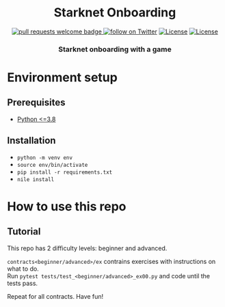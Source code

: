 <div align="center">
  <h1 align="center">Starknet Onboarding</h1>
  <p align="center">
    <a href="http://makeapullrequest.com">
      <img alt="pull requests welcome badge" src="https://img.shields.io/badge/PRs-welcome-brightgreen.svg?style=flat">
    </a>
    <a href="https://twitter.com/intent/follow?screen_name=onlydust_xyz">
        <img src="https://img.shields.io/twitter/follow/onlydust_xyz?style=social&logo=twitter"
            alt="follow on Twitter"></a>
    <a href="https://opensource.org/licenses/Apache-2.0"><img src="https://img.shields.io/badge/License-Apache%202.0-blue.svg"
            alt="License"></a>
    <a href=""><img src="https://img.shields.io/badge/semver-0.0.1-blue"
            alt="License"></a>            
  </p>
  
  <h3 align="center">Starknet onboarding with a game</h3>
</div>

# Environment setup

## Prerequisites

- [Python <=3.8](https://www.python.org/downloads/)

## Installation

- `python -m venv env`
- `source env/bin/activate`
- `pip install -r requirements.txt`
- `nile install`

# How to use this repo

## Tutorial

This repo has 2 difficulty levels: beginner and advanced.

`contracts<beginner/advanced>/ex` contrains exercises with instructions on what to do.  
Run `pytest tests/test_<beginner/advanced>_ex00.py` and code until the tests pass.

Repeat for all contracts. Have fun!
